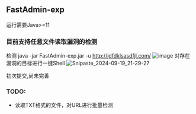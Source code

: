 ## FastAdmin-exp
运行需要Java>=11
### 目前支持任意文件读取漏洞的检测
检测 java -jar FastAdmin-exp.jar -u http://jdfdklsasdfjl.com/
![image](https://github.com/user-attachments/assets/3be3b7b8-4676-4576-8dd4-cdf7577afe6c)
对存在漏洞的目标进行一键Shell
![Snipaste_2024-09-19_21-29-27](https://github.com/user-attachments/assets/2b672fcc-2cb3-4a29-a1be-f289da4239c9)

初次提交,尚未完善
### TODO:
- 读取TXT格式的文件，对URL进行批量检测

